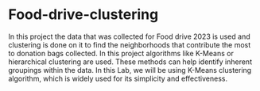 # Food-drive-clustering
In this project the data that was collected for Food drive 2023 is used and clustering is done on it to find the neighborhoods that contribute the most to donation bags collected. 
In this project algorithms like K-Means or hierarchical clustering are used. These methods can help identify inherent groupings within the data. In this Lab, we will be using K-Means clustering algorithm, which is widely used for its simplicity and effectiveness.
